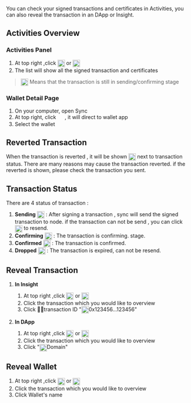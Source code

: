 You can check your signed transactions and certificates in Activities, you can also reveal the transaction in an DApp or Insight.

##  Activities Overview
### Activities Panel
1. At top right ,click  <img src="~@public/image/sync/activity.png"  height = "20px" align=center /> or <img src="~@public/image/sync/sending.png"  height = "20px" align=center /> 
2. The list will show all the signed transaction and certificates

><img src="~@public/image/sync/sending.png"  height = "20px" align=center /> Means that the transaction is still in sending/confirming stage 

### Wallet Detail Page
1. On your computer, open Sync
2. At top right, click <img src="~@public/image/sync/wallets.png" width = "16px" height = "16px" align=center /> , it will direct to wallet app
3. Select the wallet 

## Reverted Transaction  
 When the transaction is reverted , it will be shown <img src="~@public/image/sync/reverted.png"  height = "20px" align=center /> next to transaction status.  There are many reasons may cause the transaction reverted. if the reverted is shown, please check the transaction you sent.
 
## Transaction Status 
There are 4 status of transaction :
1. **Sending** <img src="~@public/image/sync/sending.png"  height = "20px" align=center />
  : After signing a transaction , sync will send the signed transaction to node. if the transaction can not be send , you can click  <img src="~@public/image/sync/retry.png"  height = "20px" align=center /> to resend. 
2. **Confirming** <img src="~@public/image/sync/confirming.png"  height = "20px" align=center /> : The transaction is confirming. stage.
3. **Confirmed** <img src="~@public/image/sync/confirmed.png"  height = "20px" align=center /> : The transaction is confirmed.
4. **Dropped** <img src="~@public/image/sync/error.png"  height = "20px" align=center />  :  The transaction is expired, can not be resend. 

##  Reveal Transaction 
1. **In Insight** 
    1. At top right ,click  <img src="~@public/image/sync/activity.png"  height = "20px" align=center /> or <img src="~@public/image/sync/sending.png"  height = "20px" align=center />
    2. Click the transaction which you would like to overview
    3. Click transaction ID "<img src="~@public/image/sync/activity-app.png"  height = "20px" align=center />0x123456…123456"



2. **In DApp**
    1. At top right ,click  <img src="~@public/image/sync/activity.png"  height = "20px" align=center /> or <img src="~@public/image/sync/sending.png"  height = "20px" align=center />
    2. Click the transaction which you would like to overview
    3. Click "<img src="~@public/image/sync/activity-insight.png"  height = "20px" align=center />Domain"

## Reveal Wallet 
   1. At top right ,click  <img src="~@public/image/sync/activity.png"  height = "20px" align=center /> or <img src="~@public/image/sync/sending.png"  height = "20px" align=center />
   2. Click the transaction which you would like to overview
   3. Click Wallet's name 